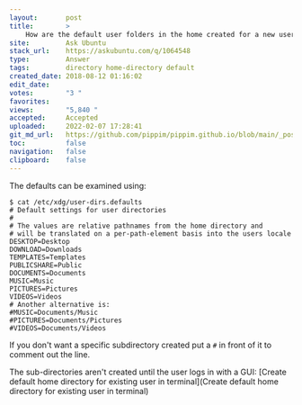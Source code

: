 ```yaml
---
layout:       post
title:        >
    How are the default user folders in the home created for a new user?
site:         Ask Ubuntu
stack_url:    https://askubuntu.com/q/1064548
type:         Answer
tags:         directory home-directory default
created_date: 2018-08-12 01:16:02
edit_date:    
votes:        "3 "
favorites:    
views:        "5,840 "
accepted:     Accepted
uploaded:     2022-02-07 17:28:41
git_md_url:   https://github.com/pippim/pippim.github.io/blob/main/_posts/2018/2018-08-12-How-are-the-default-user-folders-in-the-home-created-for-a-new-user_.md
toc:          false
navigation:   false
clipboard:    false
---
```


The defaults can be examined using:

``` 
$ cat /etc/xdg/user-dirs.defaults
# Default settings for user directories
#
# The values are relative pathnames from the home directory and
# will be translated on a per-path-element basis into the users locale
DESKTOP=Desktop
DOWNLOAD=Downloads
TEMPLATES=Templates
PUBLICSHARE=Public
DOCUMENTS=Documents
MUSIC=Music
PICTURES=Pictures
VIDEOS=Videos
# Another alternative is:
#MUSIC=Documents/Music
#PICTURES=Documents/Pictures
#VIDEOS=Documents/Videos
```

If you don't want a specific subdirectory created put a `#` in front of it to comment out the line.

The sub-directories aren't created until the user logs in with a GUI: [Create default home directory for existing user in terminal](Create default home directory for existing user in terminal)
